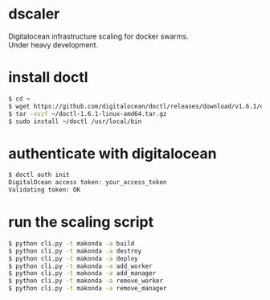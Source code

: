 # dscaler
Digitalocean infrastructure scaling for docker swarms.  
Under heavy development.

# install doctl
```bash
$ cd ~
$ wget https://github.com/digitalocean/doctl/releases/download/v1.6.1/doctl-1.6.1-linux-amd64.tar.gz
$ tar -xvzf ~/doctl-1.6.1-linux-amd64.tar.gz
$ sudo install ~/doctl /usr/local/bin
```

# authenticate with digitalocean
```bash
$ doctl auth init
DigitalOcean access token: your_access_token
Validating token: OK
```

# run the scaling script
```bash
$ python cli.py -t makonda -a build
$ python cli.py -t makonda -a destroy
$ python cli.py -t makonda -a deploy
$ python cli.py -t makonda -a add_worker
$ python cli.py -t makonda -a add_manager
$ python cli.py -t makonda -a remove_worker
$ python cli.py -t makonda -a remove_manager
```